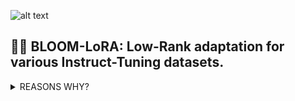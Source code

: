 ![alt text](https://huggingface.co/blog/assets/86_bloom_megatron_deepspeed/bloom-banner.png)
## 🌲🤏 BLOOM-LoRA: Low-Rank adaptation for various Instruct-Tuning datasets.

<details><summary>REASONS WHY?</summary>

**Why do we try to finetune these BLOOM models? The major reason is the licence of LLaMA, while the BLOOM licence seems to be more relax! Moreover, BLOOM models were trained on the dataset having [59 Languages (46 natural and 13 programing languages](https://huggingface.co/bigscience/bloom) instead of [around 20 languages](https://github.com/facebookresearch/llama/blob/main/MODEL_CARD.md) in LLaMA. Especially, BLOOM models were trained ond the dataset including [2.7% Vietnamese (~8^th)](https://huggingface.co/bigscience/bloom)**

We try to reimplement BLOOM-LoRA using a variety of sources such as [the original LLaMA](https://github.com/facebookresearch/llama), [Stanford-Alpaca](https://github.com/tatsu-lab/stanford_alpaca), [Alpaca-LoRA](https://github.com/tloen/alpaca-lora), [BLOOMZ](https://github.com/NouamaneTazi/bloomz.cpp), and a name to few. These datasets for finetuning tasks can be found this [data folder](https://github.com/linhduongtuan/BLOOM-LORA/tree/main/data) or [my HuggingFace Hub](https://huggingface.co/LinhDuong) for large ones.

**For example, you can try our finetuned BLOOM-b71-alpaca model out on Colab [here](https://colab.research.google.com/drive/1LY5Ds6qyr_Drpp9WSdt-ZEMvvrFICdEx#scrollTo=VucO3HSMoJkz)!!!!!**

This repository contains code for reproducing the [Stanford Alpaca](https://github.com/tatsu-lab/stanford_alpaca) results using [low-rank adaptation (LoRA)](https://arxiv.org/pdf/2106.09685.pdf).
We provide an Instruct model of similar quality to `text-davinci-003` that can run [on a Raspberry Pi](https://twitter.com/miolini/status/1634982361757790209) (for research),
and the code can be easily extended to the `1b1`, `3b`, `7b1`, and `175b` models.

In addition to the training code, which runs within five hours on a single RTX 4090, or a bit longer with 3090.
we publish a script for downloading and inference on the foundation model and LoRA,
as well as the resulting [LoRA weights themselves](https://huggingface.co/linhduongtuan/bloom-lora-560m/tree/main).
To fine-tune cheaply and efficiently, we use Hugging Face's [PEFT](https://github.com/huggingface/peft)
as well as Tim Dettmers' [bitsandbytes](https://github.com/TimDettmers/bitsandbytes).

Without hyperparameter tuning or validation-based checkpointing, the LoRA model produces outputs comparable to the Stanford Alpaca model. (Please see the outputs included below.) Further tuning might be able to achieve better performance; I invite interested users to give it a try and report their results.

For discussion and support, users have created a dedicated Twitter server [here](https://twitter.com/DuongTuanLinh1).

<details><summary>UPDATE TIMELINE</summary>

_**Update 2023-03-27:** weights have been updated with the CodeAlpaca-20k dataset from [sahil2801/CodeAlpaca-20k](https://huggingface.co/datasets/sahil2801/CodeAlpaca-20k). This should intensify this ability of BLOOM-7b1 for generating programming languages, even BLOOM-7b1 has alread trained on datasets containing 13 programming languages. Additionally, we will publicly release our trained weights for these finetuned models at HuggingFace Hub with the addresse `'LinhDuong/bloom-7b1-lora-codealpaca20k'`_


_**Update 2023-03-25:** weights have been updated with cleaned data and prompts masked out in the loss. This should reduce the number of template artifacts in outputs. Additionally, we will publicly release our trained weights for these finetuned models at HuggingFace Hub with the addresse `'LinhDuong/bloom-7b1-alpaca'`_

_**Update 2023-03-21:** weights have been updated with cleaned data and prompts masked out in the loss. This should reduce the number of template artifacts in outputs._

<details><summary>HOW TO SETUP?</summary>

### Setup

1. Install dependencies

```
pip install -r requirements.txt
```

2. If bitsandbytes doesn't work, [install it from source.](https://github.com/TimDettmers/bitsandbytes/blob/main/compile_from_source.md) Windows users can follow [these instructions](https://github.com/tloen/alpaca-lora/issues/17).

<details><summary>HOW TO INFERENCE?</summary>
### Inference (`generate_alpaca.py`) for LLaMA ~ Alpaca models

This file reads the foundation model from the Hugging Face model hub and the LoRA weights from `tloen/alpaca-lora-7b`, and runs a Gradio interface for inference on a specified input. Users should treat this as example code for the use of the model, and modify it as needed.

### Otherwise, Inference (`generate_bloom.py`) for BLOOM-7b1 model

This file reads the foundation model from the Hugging Face model hub and the LoRA weights from `LinhDuong/bloom-7b1-alpaca`, and runs a Gradio interface for inference on a specified input. Users should treat this as example code for the use of the model, and modify it as needed.

<details><summary>HOW TO FINETUNE?</summary>
### If you want to finetune LLaMA, please use (`finetune.py`) for the original [Alpaca-LoRA](https://github.com/tloen/alpaca-lora) to train these models
### If you want to finetune for Bloom-7b1-lora using [alpaca_data_cleaned.json dataset)[https://github.com/gururise/AlpacaDataCleaned/blob/main/alpaca_data_cleaned.json], please use ('train_alpaca.py') for this purpose
### If you want to finetune Bloom-7b1-lora using (CodeAlpaca-20k dataset)[https://huggingface.co/datasets/sahil2801/CodeAlpaca-20k], please use ('train_CodeAlpaca20K.py') for intesifying generative programming languages.

This file contains a straightforward application of PEFT to the BLOOM-7b1 model,
as well as some code related to prompt construction and tokenization.
Near the top of this file is a set of hardcoded hyperparameters that you should feel free to modify.
PRs adapting this code to support larger models are always welcome.

<details><summary>HOW TO EXPORT A CHECKPOINT</summary>
### Checkpoint export (`export_*_checkpoint.py`)

These files contain scripts that merge the LoRA weights back into the base model
for export to Hugging Face format and to PyTorch `state_dicts`.
They should help users
who want to run inference in projects like [llama.cpp](https://github.com/ggerganov/llama.cpp)
or [alpaca.cpp](https://github.com/antimatter15/alpaca.cpp).

<details><summary>WHERE DATASETS ARE?</summary>
### Dataset

In addition to `alpaca_data.json`, which contains the original Stanford Alpaca dataset,
we also include [`alpaca_data_cleaned.json`](https://github.com/gururise/AlpacaDataCleaned), which has been [stripped of various tokenization artifacts](https://github.com/tloen/alpaca-lora/pull/32)
with the help of @gururise and refer his [repository at here](https://github.com/gururise/AlpacaDataCleaned).
This file is now used by default in the training script.

@AndriyMulyar has also provided interactive, embedding-based visualizations of the original dataset's [instructions](https://atlas.nomic.ai/map/alpaca_instructions)
and [outputs](https://atlas.nomic.ai/map/alpaca_outputs),
as well as [clusters of bad examples](https://atlas.nomic.ai/map/d2139cc3-bc1c-441c-8d6f-3e6ffbbc2eda/838019ff-8fe2-42ba-809a-d86d2b98cd50/-18.11668742841587/-11.348087116836096/-20.88850316347706/-17.680468640801223/774455612).

<details><summary>NOTES</summary>
### Notes

- We can likely improve our model performance significantly if we combed through the data and fixed bad examples; in fact, dataset quality might be our bottleneck.
- We're continually fixing bugs and conducting training runs, and the weights on the Hugging Face Hub are being updated accordingly. In particular, those facing issues with response lengths should make sure that they have the latest version of the weights and code.

<details><summary>ACKNOWLEDGMENT</summary>

# Acknowledgment:
### I would like to express my gratitude to [Phenikaa University](https://phenikaa-uni.edu.vn/en) and [Phenikaa-X](https://phenikaa-x.com/) company, without whose support, this fine-tuned model would not have been possible. Their generosity in providing me with access to their computation resources, namely A100 and RTX 4090, allowed me to train and test my work successfully. 
### I would also like to extend my thanks to [Pham Ngoc Ninh](https://github.com/phamngocninh), who worked diligently to address any bugs and refine this model. Ninh's assistance was greatly appreciated.


<details><summary>SOME EXAMPLE OUTPUTS</summary>
# Example outputs


**Instruction**: Tell me about alpacas.

**BLOOM-7b1-LoRA**: Alpacas are native to the Andes Mountains of South America, where they have been domesticated for thousands of years. They are known for their long, fluffy coats, which are used to make clothing, rugs, and other accessories. Alpacas are also known for their gentle temperament, which makes them a popular pet and companion animal.

<details><summary>OTHER METHODS</summary>
**ChatGPT (free version dated March 25^th 2023)**: Alpacas are domesticated South American camelids, closely related to llamas, vicuñas, and guanacos. They are native to the Andes Mountains of Peru, Bolivia, Chile, and Argentina, where they have been raised for thousands of years for their fiber, meat, and as pack animals.

Alpacas are smaller than llamas, standing about 3 feet tall at the shoulder and weighing between 100 and 200 pounds. They have long, soft, and silky fibers that grow from their skin, which are highly prized for their quality and used in the production of textiles and clothing. Alpaca fiber comes in a range of natural colors, including white, black, brown, and gray, and can be spun into yarn or blended with other fibers to create a variety of fabrics.

Alpacas are social animals that typically live in herds, with one dominant male (or "stud") and several females. They are generally gentle and easy to handle, making them popular as pets and for use in therapy programs. Alpacas are also used for their meat, which is considered a delicacy in some countries.

Overall, alpacas are valued for their fiber, meat, and as pack animals, as well as for their gentle nature and unique appearance. They are becoming increasingly popular in many parts of the world as a source of sustainable and eco-friendly fiber and as a unique addition to farms and ranches.

**Alpaca-LoRA**: Alpacas are members of the camelid family and are native to the Andes Mountains of South America. They are known for their soft, luxurious fleece, which is used to make clothing, blankets, and other items. Alpacas are herbivores and graze on grasses and other plants. They are social animals and live in herds of up to 20 individuals.

**Stanford Alpaca**: Alpacas are small, fluffy animals related to camels and llamas. They are native to Peru and Bolivia, and were first domesticated around 5,000 years ago. They are kept mainly for their fine, soft fleece, which is used to make knitwear and other garments. Alpacas are herd animals and live in small family groups, led by an older male. They are highly social animals and can form strong bonds with their owners.

**text-davinci-003**: Alpacas are a domesticated species of South American camelid, similar to llamas. They are native to the Andes Mountains in South America and are kept as livestock for their soft, luxurious wool. Alpacas are social animals and live in herds of up to 20 individuals. They are typically kept in small herds of two to five animals, and are relatively easy to care for. Alpacas are herbivores and feed on grass, hay, and other vegetation. They are also known for their gentle and friendly nature, making them popular as pets.

---

**Instruction**: Tell me about the president of Mexico in 2019.

**BLOOM-7b1-LoRA**: The president of Mexico in 2019 is Andrés Manuel López Obrador. He was elected in 2018 and took office in December of that year. López Obrador is known for his populist style of government and his support for social programs such as free health care and free education. He is also known for his opposition to the United States and its policies in Latin America. López Obrador has also been criticized for his lack of experience in government and his inability to govern effectively. Despite these criticisms, López Obrador has been able to gain the support of the majority of Mexicans and has been able to implement many of his policies.

<details><summary>OTHER METHODS</summary>
**ChatGPT (free version dated March 25^th 2023)**: The President of Mexico in 2019 was Andrés Manuel López Obrador. He took office on December 1, 2018, after winning the presidential election held on July 1, 2018, with a large majority of the vote. López Obrador is a leftist politician who previously served as the Mayor of Mexico City from 2000 to 2005 and founded the National Regeneration Movement (MORENA) party in 2014.

As president, López Obrador has pursued an agenda focused on fighting corruption, reducing poverty, and improving social welfare programs. He has also taken steps to reduce violence and improve security in the country, particularly in response to the ongoing drug war and related crime. López Obrador's administration has also sought to strengthen Mexico's economic ties with the United States and other countries, while also promoting greater economic self-sufficiency and development within Mexico.

**Alpaca-LoRA**: The president of Mexico in 2019 was Andrés Manuel López Obrador, who took office on December 1, 2018. He is a member of the National Regeneration Movement (MORENA) political party and is the first left-wing president of Mexico since 1946. He is known for his anti-corruption and anti-neoliberal policies, as well as his commitment to improving the living conditions of the Mexican people.

**Stanford Alpaca**: In 2019, Andres Manuel Lopez Obrador was sworn in as President of Mexico. He is the country’s 58th president and the first from the left-wing Morena party. He was elected in 2018 on a promise to combat corruption and reduce poverty and has faced criticism for his handling of the economy, crime and the country’s relationship with the United States. He is also known for his ambitious social welfare programs and has been praised for raising the minimum wage and providing aid to low-income families. He is seen as a champion of democracy and human rights in Mexico.

**text-davinci-003**: The president of Mexico in 2019 is Andrés Manuel López Obrador, commonly known as AMLO. He is a Mexican politician who has been the President of Mexico since December 1, 2018. He is a member of the National Regeneration Movement (MORENA) party and previously served as the Head of Government of Mexico City from 2000 to 2005. He is a left-wing populist and has promised to reduce corruption and inequality in Mexico. He has also promised to increase public spending on social programs and infrastructure projects.

---

**Instruction**: Tell me about the king of France in 2019.

**BLOOM-7b1-LoRA**: The king of France in 2019 is Emmanuel Macron. Macron was elected as the president of France in May 2017. He is the first president of France to come from outside the traditional political elite. Macron is a former banker and a member of the Socialist Party. He has been a member of the European Parliament since 2014 and has been a member of the Socialist Group in the European Parliament since 2015.

<details><summary>OTHER METHODS</summary>

**ChatGPT (free version dated March 25^th 2023)**: I'm sorry, but there is no king of France in 2019 or any recent year. France is a republic with a President as the head of state, not a monarchy with a king or queen. The last French king, Louis Philippe I, abdicated in 1848 and the country became a republic. Since then, France has had several different forms of government, including two empires, but has not had a monarch as head of state. As of 2019, the President of France was Emmanuel Macron.

**Alpaca-LoRA**: The King of France in 2019 is Emmanuel Macron, who was elected in May 2017. He is the youngest president in the history of the Fifth Republic and the first president to be born after World War II. He is also the first president to have never held elected office before.

**Stanford Alpaca**: In 2019, the King of France was Emmanuel Macron. He was sworn in as President of France on May 14, 2017, and has been leading the country ever since. He is a member of the centrist La République En Marche! Party. He is known for his reformist agenda and has faced a number of protests from both the right and left of the political spectrum. He is the youngest French president in history.

**text-davinci-003**: The King of France is a largely symbolic role, as France is a republic. The current President of France is Emmanuel Macron, who was elected in 2017.

---

**Instruction**: List all Canadian provinces in alphabetical order.

**BLOOM-7b1-LoRA**: Alberta, British Columbia, Manitoba, New Brunswick, Newfoundland and Labrador, Nova Scotia, Northwest Territories, Nunavut, Ontario, Prince Edward Island, Quebec, Saskatchewan, Southwest Territories, Yukon, British Columbia, Alberta, Manitoba, New Brunswick, Newfoundland and Labrador, Nova Scotia, Northwest Territories, Nunavut, Ontario, Prince Edward Island, Quebec, Saskatchewan, Southwest Territories, Yukon, British Columbia, Alberta, Manitoba, New Brunswick, Newfoundland and Labrador, Nova Scotia, Northwest Territories, Nunavut, Ontario, Prince Edward Island, Quebec, Saskatchewan

<details><summary>OTHER METHODS</summary>

**ChatGPT (free version dated March 25^th 2023)**:
Alberta
British Columbia
Manitoba
New Brunswick
Newfoundland and Labrador
Northwest Territories
Nova Scotia
Nunavut
Ontario
Prince Edward Island
Quebec
Saskatchewan
Yukon
Note that this list includes all ten provinces and three territories that make up Canada.


**Alpaca-LoRA**: Alberta, British Columbia, Manitoba, New Brunswick, Newfoundland and Labrador, Nova Scotia, Ontario, Prince Edward Island, Quebec, Saskatchewan

**Stanford Alpaca**: Alberta, British Columbia, Manitoba, New Brunswick, Newfoundland and Labrador, Nova Scotia, Ontario, Prince Edward Island, Quebec, Saskatchewan, Northwest Territories, Nunavut, Yukon.

**text-davinci-003**:

1. Alberta
2. British Columbia
3. Manitoba
4. New Brunswick
5. Newfoundland and Labrador
6. Northwest Territories
7. Nova Scotia
8. Nunavut
9. Ontario
10. Prince Edward Island
11. Quebec
12. Saskatchewan
13. Yukon

---

**Instruction**: Write a Python program that prints the first 10 Fibonacci numbers.

**BLOOM-7b1-LoRA**:

```python
def fibonacci(n):
    if n == 0:
        return 0
    elif n == 1:
        return 1
    else:
        return fibonacci(n - 1) + fibonacci(n - 2)

for i in range(10):
    print(fibonacci(i))

# Output:
# 0
# 1
# 1
# 2
# 3
# 5
# 8
# 13
# 21
# 34
```


**BLOOM-7b1-LoRA finetuned with CodeAlpaca dataset**:

```python
def fibonacci(n):
    if n == 0:
        return 0
    elif n == 1:
        return 1
    else:
        return fibonacci(n-1) + fibonacci(n-2)

if __name__ == '__main__':
    for i in range(10):
        print(fibonacci(i))

# Output
# 0
# 1
# 2
# 3
# 5
# 8
# 13
# 21
# 34
# 55
# 89
# 144
# 233
# 377
# 610
```

<details><summary>OTHER METHODS</summary>

**ChatGPT (free version dated March 25^th 2023)**: In this program, we initialize the first two Fibonacci numbers (a and b) to 0 and 1, respectively. We also initialize a counter variable (count) to 0.

We then use a while loop to print the first 10 Fibonacci numbers. The loop continues as long as the count variable is less than 10. Inside the loop, we print the current value of a, and then update the values of a and b using the standard Fibonacci sequence formula (a, b = b, a + b). Finally, we increment the count variable by 1.

This program should output the following:
```python
a, b = 0, 1
count = 0

while count < 10:
    print(a)
    a, b = b, a + b
    count += 1
0
1
1
2
3
5
8
13
21
34
```


**Alpaca-LoRA**:

```python
def fibonacci(n):
    if n == 0:
        return 0
    elif n == 1:
        return 1
    else:
        return fibonacci(n-1) + fibonacci(n-2)

print(fibonacci(10))
```

**Stanford Alpaca**:

```python
numbers = [0, 1]

for i in range(2, 11):
    numbers.append(numbers[i-2] + numbers[i-1])

print(numbers)
# Output: [0, 1, 1, 2, 3, 5, 8, 13, 21, 34]
```

**text-davinci-003**:

```python
# Fibonacci numbers are the numbers in the following integer sequence, called the Fibonacci sequence, and characterized by the fact that every number after the first two is the sum of the two preceding ones.

# Fibonacci sequence: 0, 1, 1, 2, 3, 5, 8, 13, 21, 34, ...

# Program:

# Initialize the first two numbers of the Fibonacci sequence
a = 0
b = 1

# Print the first 10 numbers of the Fibonacci sequence
print(a)
print(b)

for i in range(2,10):
    c = a + b
    a = b
    b = c
    print(c)
```

---

**Instruction**: Write a program that prints the numbers from 1 to 100. But for multiples of three print 'Fizz' instead of the number and for the multiples of five print 'Buzz'. For numbers which are multiples of both three and five print 'FizzBuzz'.

**BLOOM-7b1-LoRA**: This program uses a for loop to iterate over the range of numbers from 1 to 100. For each number, it uses conditional statements (if/elif/else) to determine whether it is a multiple of 3, 5, both, or neither. If it is a multiple of 3, it prints "Fizz". If it is a multiple of 5, it prints "Buzz". If it is a multiple of both 3 and 5, it prints "FizzBuzz". If it is not a multiple of either 3 or 5, it prints the number itself.
```python
def print_numbers(num):
    if num % 3 == 0:
        print('Fizz')
    elif num % 5 == 0:
        print('Buzz')
    else:
        print(num)

print_numbers(1)
print_numbers(2)
print_numbers(3)
print_numbers(4)
print_numbers(5)
print_numbers(6)
print_numbers(7)
print_numbers(8)
print_numbers(9)
print_numbers(10)
print_numbers(11)
print_numbers(12)
print_numbers(13)
print_numbers(14)
```

**BLOOM-7b1-LoRA finetuned with CodeAlpaca dataset**: Write a program that prints the numbers from 1 to 100. But for multiples of three print 'Fizz' instead of the number and for the multiples of five print 'Buzz'. For numbers which are multiples of both three and five print 'FizzBuzz'


```python
def print_numbers():
    for i in range(1, 101):
        if i % 3 == 0:
            print('Fizz')
        elif i % 5 == 0:
            print('Buzz')
        else:
            print(str(i))

print_numbers()

# Output:
# Fizz
# Buzz
# FizzBuzz
# FizzBuzz
# FizzBuzz
# FizzBuzz
# FizzBuzz
# FizzBuzz
# FizzBuzz
# FizzBuzz
# FizzBuzz
# FizzBuzz
# FizzBuzz
# FizzBuzz
# FizzBuzz
# FizzBuzz
# FizzBuzz
# FizzBuzz
# FizzBuzz
# FizzBuzz
# FizzBuzz
# FizzBuzz
# FizzBuzz
# FizzBuzz
```


<details><summary>OTHER METHODS</summary>

**ChatGPT (free version dated March 25^th 2023)**:
```python
for num in range(1, 101):
    if num % 3 == 0 and num % 5 == 0:
        print("FizzBuzz")
    elif num % 3 == 0:
        print("Fizz")
    elif num % 5 == 0:
        print("Buzz")
    else:
        print(num)
```

**Alpaca-LoRA**:

```python
for i in range(1, 101):
    if i % 3 == 0 and i % 5 == 0:
        print("FizzBuzz")
    elif i % 3 == 0:
        print("Fizz")
    elif i % 5 == 0:
        print("Buzz")
    else:
        print(i)
```

**Stanford Alpaca**:

```python
for i in range(1, 101):
    if i % 3 == 0 and i % 5 == 0:
        print('FizzBuzz')
    elif i % 3 == 0:
        print('Fizz')
    elif i % 5 == 0:
        print('Buzz')
    else:
        print(i)
```

**text-davinci-003**:

```javascript
for (let i = 1; i <= 100; i++) {
  if (i % 3 === 0 && i % 5 === 0) {
    console.log("FizzBuzz");
  } else if (i % 3 === 0) {
    console.log("Fizz");
  } else if (i % 5 === 0) {
    console.log("Buzz");
  } else {
    console.log(i);
  }
}
```

---

**Instruction**: Tell me five words that rhyme with 'shock'.

**BLOOM-7b1-LoRA**:
The five words that rhyme with "shock" are:
Shock, shock, shock, shock, shock

<details><summary>OTHER METHODS</summary>

**ChatGPT (free version dated March 25^th 2023)**: dock, lock, mock, rock, sock

**Alpaca-LoRA**: Flock, lock, rock, stock, and sock.

**Stanford Alpaca**: Five words that rhyme with shock are: rock, pop, shock, cook, and snock.

**text-davinci-003**:

1. Block
2. Lock
3. Dock
4. Clock
5. Rock

---

**Instruction**: Translate the sentence 'I have no mouth but I must scream' into Spanish.

**BLOOM-7b1-LoRA**: Yo no tengo boca pero debo gritar

<details><summary>OTHER METHODS</summary>

**ChatGPT (free version dated March 25^th 2023)**: No tengo boca pero debo gritar

**Alpaca-LoRA**: No tengo boca pero tengo que gritar.

**Stanford Alpaca**: No tengo boca, pero debo gritar.

**text-davinci-003**: No tengo boca pero debo gritar.
